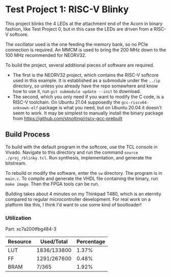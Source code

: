 # Test Project 1: RISC-V Blinky

This project blinks the 4 LEDs at the attachment end of the Acorn in binary fashion,
like Test Project 0, but in this case the LEDs are driven from a RISC-V softcore.

The oscillator used is the one feeding the memory bank, so no PCIe connection is required.
An MMCM is used to bring the 200 MHz down to the 100 MHz recommended for NEORV32.

To build the project, several additional pieces of software are required.
* The first is the NEORV32 project, which contains the RISC-V softcore used in this example.
It is established as a submodule under the `../ip` directory, so unless you already
have the repo somewhere and know how to use it, run `git submodule update --init` to
download.
* The second, which you only need if you want to modify the C code, is a
RISC-V toolchain. On Ubuntu 21.04 supposedly the `gcc-riscv64-unknown-elf` package
is what you need, but on Ubuntu 20.04 it doesn't seem to work.
It may be simplest to manually install the binary package from https://github.com/stnolting/riscv-gcc-prebuilt

## Build Process
To build with the default program in the softcore,
use the TCL console in Vivado. 
Navigate to this directory and run the command `source ./proj_rblinky.tcl`.
Run synthesis, implementation, and generate the bitstream.

To rebuild or modify the software, enter the `sw` directory.
The program is in `main.c`.
To compile and generate the VHDL file containing the binary, run `make image`.
Then the FPGA tools can be run.

Building takes about 4 minutes on my Thinkpad T480, which is an eternity
compared to regular microcontroller development.
For real work on a platform like this, I think I'd want to use some kind of bootloader!

### Utilization
Part: xc7a200tfbg484-3

Resource | Used/Total | Percentage
--- | --- | ---
LUT | 1836/133800 | 1.37%
FF | 1291/267600 | 0.48%
BRAM | 7/365 | 1.92%
